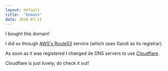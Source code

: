 ```yaml
---
layout: default
title:  "Domain"
date: 2018-07-11
---
```


I bought this domain!

I did so through [AWS's Route53](https://aws.amazon.com/route53/) service (which uses Gandi as its registrar).

As soon as it was registered I changed de DNS servers to use [Cloudflare](https://www.cloudflare.com/).

Cloudflare is just lovely, do check it out!
